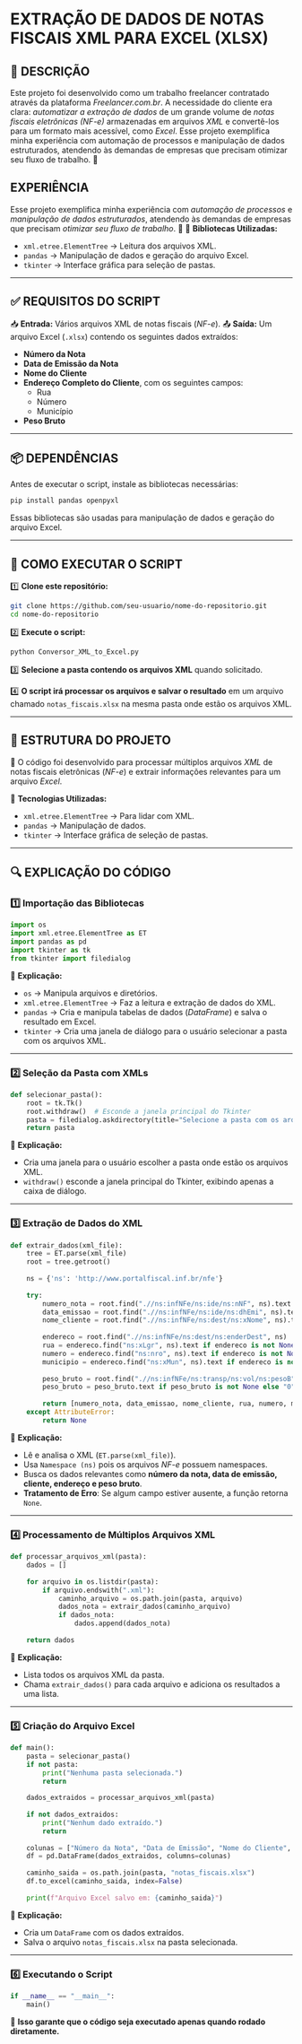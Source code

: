 # **EXTRAÇÃO DE DADOS DE NOTAS FISCAIS XML PARA EXCEL (XLSX)**

## 📝 **DESCRIÇÃO**
Este projeto foi desenvolvido como um trabalho freelancer contratado através da plataforma *Freelancer.com.br*. A necessidade do cliente era clara: *automatizar a extração de dados* de um grande volume de *notas fiscais eletrônicas (NF-e)* armazenadas em arquivos *XML* e convertê-los para um formato mais acessível, como *Excel*. Esse projeto exemplifica minha experiência com automação de processos e manipulação de dados estruturados, atendendo às demandas de empresas que precisam otimizar seu fluxo de trabalho. 🚀

## EXPERIÊNCIA

Esse projeto exemplifica minha experiência com *automação de processos* e *manipulação de dados estruturados*, atendendo às demandas de empresas que precisam *otimizar seu fluxo de trabalho*. 🚀
🔹 **Bibliotecas Utilizadas:**
- `xml.etree.ElementTree` → Leitura dos arquivos XML.
- `pandas` → Manipulação de dados e geração do arquivo Excel.
- `tkinter` → Interface gráfica para seleção de pastas.

---

## ✅ **REQUISITOS DO SCRIPT**
📥 **Entrada:** Vários arquivos XML de notas fiscais (*NF-e*).
📤 **Saída:** Um arquivo Excel (`.xlsx`) contendo os seguintes dados extraídos:
- **Número da Nota**
- **Data de Emissão da Nota**
- **Nome do Cliente**
- **Endereço Completo do Cliente**, com os seguintes campos:
  - Rua
  - Número
  - Município
- **Peso Bruto**

---

## 📦 **DEPENDÊNCIAS**
Antes de executar o script, instale as bibliotecas necessárias:
```bash
pip install pandas openpyxl
```
Essas bibliotecas são usadas para manipulação de dados e geração do arquivo Excel.

---

## 🚀 **COMO EXECUTAR O SCRIPT**

1️⃣ **Clone este repositório:**
```bash
git clone https://github.com/seu-usuario/nome-do-repositorio.git
cd nome-do-repositorio
```

2️⃣ **Execute o script:**
```bash
python Conversor_XML_to_Excel.py
```

3️⃣ **Selecione a pasta contendo os arquivos XML** quando solicitado.

4️⃣ **O script irá processar os arquivos e salvar o resultado** em um arquivo chamado `notas_fiscais.xlsx` na mesma pasta onde estão os arquivos XML.

---

## 📂 **ESTRUTURA DO PROJETO**

📌 O código foi desenvolvido para processar múltiplos arquivos *XML* de notas fiscais eletrônicas (*NF-e*) e extrair informações relevantes para um arquivo *Excel*.

🔹 **Tecnologias Utilizadas:**
- `xml.etree.ElementTree` → Para lidar com XML.
- `pandas` → Manipulação de dados.
- `tkinter` → Interface gráfica de seleção de pastas.

---

## 🔍 **EXPLICAÇÃO DO CÓDIGO**

### 1️⃣ **Importação das Bibliotecas**
```python
import os
import xml.etree.ElementTree as ET
import pandas as pd
import tkinter as tk
from tkinter import filedialog
```
📌 **Explicação:**
- `os` → Manipula arquivos e diretórios.
- `xml.etree.ElementTree` → Faz a leitura e extração de dados do XML.
- `pandas` → Cria e manipula tabelas de dados (*DataFrame*) e salva o resultado em Excel.
- `tkinter` → Cria uma janela de diálogo para o usuário selecionar a pasta com os arquivos XML.

---

### 2️⃣ **Seleção da Pasta com XMLs**
```python
def selecionar_pasta():
    root = tk.Tk()
    root.withdraw()  # Esconde a janela principal do Tkinter
    pasta = filedialog.askdirectory(title="Selecione a pasta com os arquivos XML")
    return pasta
```
📌 **Explicação:**
- Cria uma janela para o usuário escolher a pasta onde estão os arquivos XML.
- `withdraw()` esconde a janela principal do Tkinter, exibindo apenas a caixa de diálogo.

---

### 3️⃣ **Extração de Dados do XML**
```python
def extrair_dados(xml_file):
    tree = ET.parse(xml_file)
    root = tree.getroot()
    
    ns = {'ns': 'http://www.portalfiscal.inf.br/nfe'}
    
    try:
        numero_nota = root.find(".//ns:infNFe/ns:ide/ns:nNF", ns).text
        data_emissao = root.find(".//ns:infNFe/ns:ide/ns:dhEmi", ns).text
        nome_cliente = root.find(".//ns:infNFe/ns:dest/ns:xNome", ns).text
        
        endereco = root.find(".//ns:infNFe/ns:dest/ns:enderDest", ns)
        rua = endereco.find("ns:xLgr", ns).text if endereco is not None else ""
        numero = endereco.find("ns:nro", ns).text if endereco is not None else ""
        municipio = endereco.find("ns:xMun", ns).text if endereco is not None else ""
        
        peso_bruto = root.find(".//ns:infNFe/ns:transp/ns:vol/ns:pesoB", ns)
        peso_bruto = peso_bruto.text if peso_bruto is not None else "0"
        
        return [numero_nota, data_emissao, nome_cliente, rua, numero, municipio, peso_bruto]
    except AttributeError:
        return None
```
📌 **Explicação:**
- Lê e analisa o XML (`ET.parse(xml_file)`).
- Usa `Namespace (ns)` pois os arquivos *NF-e* possuem namespaces.
- Busca os dados relevantes como **número da nota, data de emissão, cliente, endereço e peso bruto**.
- **Tratamento de Erro**: Se algum campo estiver ausente, a função retorna `None`.

---

### 4️⃣ **Processamento de Múltiplos Arquivos XML**
```python
def processar_arquivos_xml(pasta):
    dados = []
    
    for arquivo in os.listdir(pasta):
        if arquivo.endswith(".xml"):
            caminho_arquivo = os.path.join(pasta, arquivo)
            dados_nota = extrair_dados(caminho_arquivo)
            if dados_nota:
                dados.append(dados_nota)
    
    return dados
```
📌 **Explicação:**
- Lista todos os arquivos XML da pasta.
- Chama `extrair_dados()` para cada arquivo e adiciona os resultados a uma lista.

---

### 5️⃣ **Criação do Arquivo Excel**
```python
def main():
    pasta = selecionar_pasta()
    if not pasta:
        print("Nenhuma pasta selecionada.")
        return
    
    dados_extraidos = processar_arquivos_xml(pasta)
    
    if not dados_extraidos:
        print("Nenhum dado extraído.")
        return
    
    colunas = ["Número da Nota", "Data de Emissão", "Nome do Cliente", "Rua", "Número", "Município", "Peso Bruto"]
    df = pd.DataFrame(dados_extraidos, columns=colunas)
    
    caminho_saida = os.path.join(pasta, "notas_fiscais.xlsx")
    df.to_excel(caminho_saida, index=False)
    
    print(f"Arquivo Excel salvo em: {caminho_saida}")
```
📌 **Explicação:**
- Cria um `DataFrame` com os dados extraídos.
- Salva o arquivo `notas_fiscais.xlsx` na pasta selecionada.

---

### 6️⃣ **Executando o Script**
```python
if __name__ == "__main__":
    main()
```
📌 **Isso garante que o código seja executado apenas quando rodado diretamente.**
